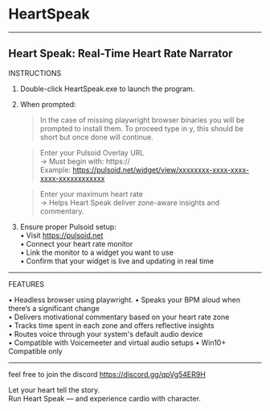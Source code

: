 # HeartSpeak
--------------------------------------------------------
Heart Speak: Real-Time Heart Rate Narrator
--------------------------------------------------------

INSTRUCTIONS

1. Double-click HeartSpeak.exe to launch the program.   

2. When prompted:

   > In the case of missing playwright browser binaries you will be prompted to install them. To proceed type in y, this should be short but once done will continue.

   > Enter your Pulsoid Overlay URL  
     → Must begin with: https://  
     Example: https://pulsoid.net/widget/view/xxxxxxxx-xxxx-xxxx-xxxx-xxxxxxxxxxxx

   > Enter your maximum heart rate  
     → Helps Heart Speak deliver zone-aware insights and commentary.

3. Ensure proper Pulsoid setup:  
   • Visit https://pulsoid.net  
   • Connect your heart rate monitor  
   • Link the monitor to a widget you want to use  
   • Confirm that your widget is live and updating in real time

--------------------------------------------------------

FEATURES

• Headless browser using playwright.
• Speaks your BPM aloud when there’s a significant change  
• Delivers motivational commentary based on your heart rate zone  
• Tracks time spent in each zone and offers reflective insights  
• Routes voice through your system's default audio device  
• Compatible with Voicemeeter and virtual audio setups
• Win10+ Compatible only

--------------------------------------------------------

feel free to join the discord https://discord.gg/qpVg54ER9H

Let your heart tell the story.  
Run Heart Speak — and experience cardio with character.
